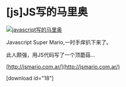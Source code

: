 # [js]JS写的马里奥

[![javascript写的马里奥](https://attachment.soulteary.com/2009/05/04/408_jsmairo.jpg "javascript写的马里奥")](https://attachment.soulteary.com/2009/05/04/408_jsmairo.jpg) 

Javascript Super Mario,一时手痒扒下来了。

此人颇强，用JS代码写了一个顶蘑菇...

[http://jsmario.com.ar/](http://jsmario.com.ar/) 

[download id="18"]

